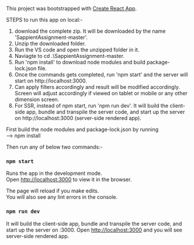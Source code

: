 This project was bootstrapped with [Create React App](https://github.com/facebook/create-react-app).

STEPS to run this app on local:-

1. download the complete zip. It will be downloaded by the name 'SappientAssignment-master'.
2. Unzip the downloaded folder.
3. Run the VS code and open the unzipped folder in it.
4. Naviagte to cd .\SappientAssignment-master\.
5. Run 'npm install' to download node modules and build package-lock.json file.
6. Once the commands gets completed, run 'npm start' and the server will start on http://localhost:3000.
7. Can apply filters accordingly and result will be modified accordingly. Screen will adjust accordingly if viewed on tablet or mobile or any other dimension screen.
8. For SSR, instead of npm start, run 'npm run dev'. It will build the client-side app, bundle and transpile the server code, and start up the server on http://localhost:3000      (server-side rendered app).

First build the node modules and package-lock.json by running<br />
--> npm install

Then run any of below two commands:-

### `npm start`

Runs the app in the development mode.<br />
Open [http://localhost:3000](http://localhost:3000) to view it in the browser.

The page will reload if you make edits.<br />
You will also see any lint errors in the console.

### `npm run dev`

It will build the client-side app, bundle and transpile the server code, and start up the server on :3000.
Open [http://localhost:3000](http://localhost:3000) and you will see server-side rendered app.
